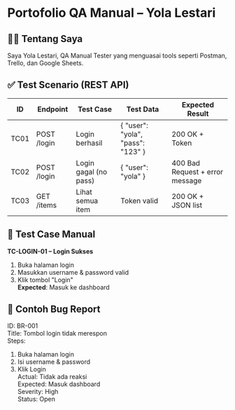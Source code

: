 # Portofolio QA Manual – Yola Lestari

## 👩‍💻 Tentang Saya
Saya Yola Lestari, QA Manual Tester yang menguasai tools seperti Postman, Trello, dan Google Sheets.

## ✅ Test Scenario (REST API)
| ID   | Endpoint     | Test Case              | Test Data                          | Expected Result                  |
|------|--------------|------------------------|-------------------------------------|----------------------------------|
| TC01 | POST /login  | Login berhasil         | { "user": "yola", "pass": "123" }   | 200 OK + Token                   |
| TC02 | POST /login  | Login gagal (no pass)  | { "user": "yola" }                  | 400 Bad Request + error message  |
| TC03 | GET /items   | Lihat semua item       | Token valid                         | 200 OK + JSON list               |

## 🧪 Test Case Manual
**TC-LOGIN-01 – Login Sukses**  
1. Buka halaman login  
2. Masukkan username & password valid  
3. Klik tombol "Login"  
**Expected**: Masuk ke dashboard

## 🐞 Contoh Bug Report
ID: BR-001  
Title: Tombol login tidak merespon  
Steps:
1. Buka halaman login  
2. Isi username & password  
3. Klik Login  
Actual: Tidak ada reaksi  
Expected: Masuk dashboard  
Severity: High  
Status: Open
